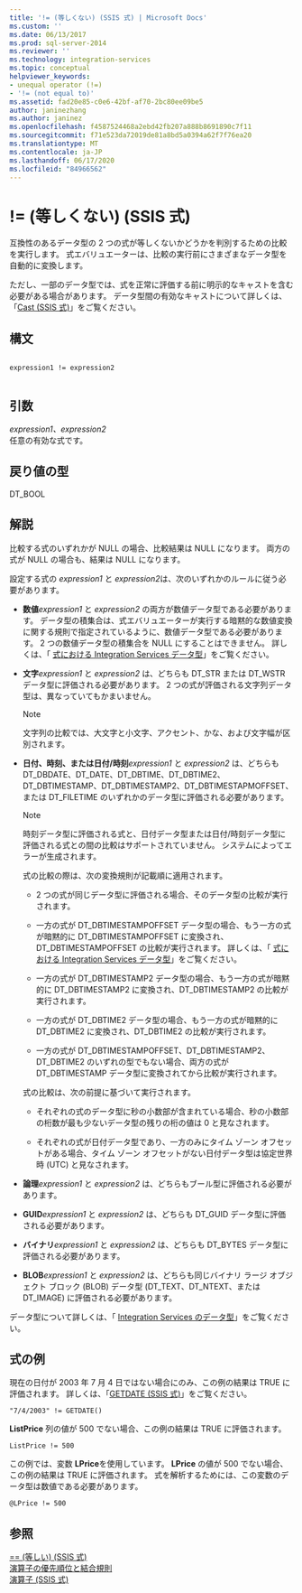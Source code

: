 ```yaml
---
title: '!= (等しくない) (SSIS 式) | Microsoft Docs'
ms.custom: ''
ms.date: 06/13/2017
ms.prod: sql-server-2014
ms.reviewer: ''
ms.technology: integration-services
ms.topic: conceptual
helpviewer_keywords:
- unequal operator (!=)
- '!= (not equal to)'
ms.assetid: fad20e85-c0e6-42bf-af70-2bc80ee09be5
author: janinezhang
ms.author: janinez
ms.openlocfilehash: f4587524468a2ebd42fb207a888b8691890c7f11
ms.sourcegitcommit: f71e523da72019de81a8bd5a0394a62f7f76ea20
ms.translationtype: MT
ms.contentlocale: ja-JP
ms.lasthandoff: 06/17/2020
ms.locfileid: "84966562"
---
```

# <a name="-unequal-ssis-expression"></a>!= (等しくない) (SSIS 式)
  互換性のあるデータ型の 2 つの式が等しくないかどうかを判別するための比較を実行します。 式エバリュエーターは、比較の実行前にさまざまなデータ型を自動的に変換します。  
  
 ただし、一部のデータ型では、式を正常に評価する前に明示的なキャストを含む必要がある場合があります。 データ型間の有効なキャストについて詳しくは、「[Cast &#40;SSIS 式&#41;](cast-ssis-expression.md)」をご覧ください。  
  
## <a name="syntax"></a>構文  
  
```  
  
expression1 != expression2  
  
```  
  
## <a name="arguments"></a>引数  
 *expression1、expression2*  
 任意の有効な式です。  
  
## <a name="result-types"></a>戻り値の型  
 DT_BOOL  
  
## <a name="remarks"></a>解説  
 比較する式のいずれかが NULL の場合、比較結果は NULL になります。 両方の式が NULL の場合も、結果は NULL になります。  
  
 設定する式の *expression1* と *expression2*は、次のいずれかのルールに従う必要があります。  
  
-   **数値***expression1* と *expression2* の両方が数値データ型である必要があります。 データ型の積集合は、式エバリュエーターが実行する暗黙的な数値変換に関する規則で指定されているように、数値データ型である必要があります。 2 つの数値データ型の積集合を NULL にすることはできません。 詳しくは、「 [式における Integration Services データ型](integration-services-data-types-in-expressions.md)」をご覧ください。  
  
-   **文字***expression1* と *expression2* は、どちらも DT_STR または DT_WSTR データ型に評価される必要があります。 2 つの式が評価される文字列データ型は、異なっていてもかまいません。  
  
    > [!NOTE]  
    >  文字列の比較では、大文字と小文字、アクセント、かな、および文字幅が区別されます。  
  
-   **日付、時刻、または日付/時刻***expression1* と *expression2* は、どちらも DT_DBDATE、DT_DATE、DT_DBTIME、DT_DBTIME2、DT_DBTIMESTAMP、DT_DBTIMESTAMP2、DT_DBTIMESTAPMOFFSET、または DT_FILETIME のいずれかのデータ型に評価される必要があります。  
  
    > [!NOTE]  
    >  時刻データ型に評価される式と、日付データ型または日付/時刻データ型に評価される式との間の比較はサポートされていません。 システムによってエラーが生成されます。  
  
     式の比較の際は、次の変換規則が記載順に適用されます。  
  
    -   2 つの式が同じデータ型に評価される場合、そのデータ型の比較が実行されます。  
  
    -   一方の式が DT_DBTIMESTAMPOFFSET データ型の場合、もう一方の式が暗黙的に DT_DBTIMESTAMPOFFSET に変換され、DT_DBTIMESTAMPOFFSET の比較が実行されます。 詳しくは、「 [式における Integration Services データ型](integration-services-data-types-in-expressions.md)」をご覧ください。  
  
    -   一方の式が DT_DBTIMESTAMP2 データ型の場合、もう一方の式が暗黙的に DT_DBTIMESTAMP2 に変換され、DT_DBTIMESTAMP2 の比較が実行されます。  
  
    -   一方の式が DT_DBTIME2 データ型の場合、もう一方の式が暗黙的に DT_DBTIME2 に変換され、DT_DBTIME2 の比較が実行されます。  
  
    -   一方の式が DT_DBTIMESTAMPOFFSET、DT_DBTIMESTAMP2、DT_DBTIME2 のいずれの型でもない場合、両方の式が DT_DBTIMESTAMP データ型に変換されてから比較が実行されます。  
  
     式の比較は、次の前提に基づいて実行されます。  
  
    -   それぞれの式のデータ型に秒の小数部が含まれている場合、秒の小数部の桁数が最も少ないデータ型の残りの桁の値は 0 と見なされます。  
  
    -   それぞれの式が日付データ型であり、一方のみにタイム ゾーン オフセットがある場合、タイム ゾーン オフセットがない日付データ型は協定世界時 (UTC) と見なされます。  
  
-   **論理***expression1* と *expression2* は、どちらもブール型に評価される必要があります。  
  
-   **GUID***expression1* と *expression2* は、どちらも DT_GUID データ型に評価される必要があります。  
  
-   **バイナリ***expression1* と *expression2* は、どちらも DT_BYTES データ型に評価される必要があります。  
  
-   **BLOB***expression1* と *expression2* は、どちらも同じバイナリ ラージ オブジェクト ブロック (BLOB) データ型 (DT_TEXT、DT_NTEXT、または DT_IMAGE) に評価される必要があります。  
  
 データ型について詳しくは、「 [Integration Services のデータ型](../data-flow/integration-services-data-types.md)」をご覧ください。  
  
## <a name="expression-examples"></a>式の例  
 現在の日付が 2003 年 7 月 4 日ではない場合にのみ、この例の結果は TRUE に評価されます。 詳しくは、「[GETDATE &#40;SSIS 式&#41;](getdate-ssis-expression.md)」をご覧ください。  
  
```  
"7/4/2003" != GETDATE()  
```  
  
 **ListPrice** 列の値が 500 でない場合、この例の結果は TRUE に評価されます。  
  
```  
ListPrice != 500  
```  
  
 この例では、変数 **LPrice**を使用しています。 **LPrice** の値が 500 でない場合、この例の結果は TRUE に評価されます。 式を解析するためには、この変数のデータ型は数値である必要があります。  
  
```  
@LPrice != 500  
```  
  
## <a name="see-also"></a>参照  
 [== &#40;等しい&#41; &#40;SSIS 式&#41;](equal-ssis-expression.md)   
 [演算子の優先順位と結合規則](operator-precedence-and-associativity.md)   
 [演算子 &#40;SSIS 式&#41;](operators-ssis-expression.md)  
  
  
